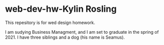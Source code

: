 # web-dev-hw-Kylin Rosling

This repesitory is for wed design homework.

I am sudying Business Managment, and I am set to graduate in the spring of 2021. I have three siblings and a dog (his name is Seamus). 
